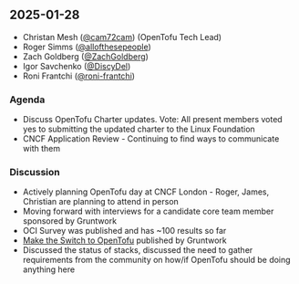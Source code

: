 ## 2025-01-28
- Christan Mesh ([@cam72cam](https://github.com/cam72cam)) (OpenTofu Tech Lead)
- Roger Simms ([@allofthesepeople](https://github.com/allofthesepeople))
- Zach Goldberg ([@ZachGoldberg](https://github.com/ZachGoldberg))
- Igor Savchenko ([@DiscyDel](https://github.com/DicsyDel))
- Roni Frantchi ([@roni-frantchi](https://github.com/roni-frantchi))

### Agenda
- Discuss OpenTofu Charter updates. Vote: All present members voted yes to submitting the updated charter to the Linux Foundation
- CNCF Application Review - Continuing to find ways to communicate with them

### Discussion
 - Actively planning OpenTofu day at CNCF London - Roger, James, Christian are planning to attend in person
 - Moving forward with interviews for a candidate core team member sponsored by Gruntwork
 - OCI Survey was published and has ~100 results so far
 - [Make the Switch to OpenTofu](https://blog.gruntwork.io/make-the-switch-to-opentofu-6904ba95e799) published by Gruntwork
 - Discussed the status of stacks, discussed the need to gather requirements from the community on how/if OpenTofu should be doing anything here


